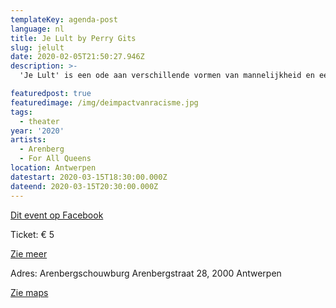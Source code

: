 ```yaml
---
templateKey: agenda-post
language: nl
title: Je Lult by Perry Gits
slug: jelult
date: 2020-02-05T21:50:27.946Z
description: >-
  'Je Lult' is een ode aan verschillende vormen van mannelijkheid en een ode aan het zijn van wie je wilt zijn ongeacht je gender of seksualiteit. Ons motto is dat we klaar zijn met mensen die lullen over de sociale constructie van gender.

featuredpost: true
featuredimage: /img/deimpactvanracisme.jpg
tags:
  - theater
year: '2020'
artists:
  - Arenberg
  - For All Queens
location: Antwerpen
datestart: 2020-03-15T18:30:00.000Z
dateend: 2020-03-15T20:30:00.000Z
---
```

[Dit event op Facebook](https://www.facebook.com/events/617063475747368/)


Ticket: € 5

[Zie meer](https://www.arenbergschouwburg.be/programma/detail/je-lult?fbclid=IwAR1DK_xRYqHd0NkEeRNOASS5AfDO4D7KGAxyfiZTNWJlCApZITiReR9bIMM)

Adres: Arenbergschouwburg
Arenbergstraat 28, 2000 Antwerpen

[Zie maps](https://goo.gl/maps/abwDF5CtHsfzz2UZ6)
